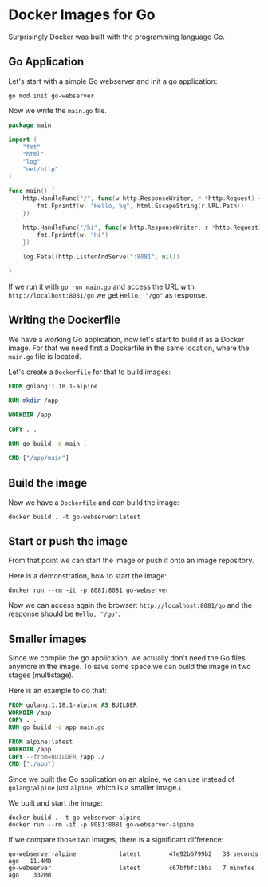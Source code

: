 # Docker Images for Go

Surprisingly Docker was built with the programming language Go.

## Go Application

Let's start with a simple Go webserver and init a go application:

```shell
go mod init go-webserver
```

Now we write the `main.go` file.

```go linenums="1" title="main.go"
package main

import (
    "fmt"
    "html"
    "log"
    "net/http"
)

func main() {
    http.HandleFunc("/", func(w http.ResponseWriter, r *http.Request) {
        fmt.Fprintf(w, "Hello, %q", html.EscapeString(r.URL.Path))
    })

    http.HandleFunc("/hi", func(w http.ResponseWriter, r *http.Request){
        fmt.Fprintf(w, "Hi")
    })

    log.Fatal(http.ListenAndServe(":8081", nil))

}
```

If we run it with `go run main.go` and access the URL with `http://localhost:8081/go` we get `Hello, "/go"` as response.

## Writing the Dockerfile

We have a working Go application, now let's start to build it as a Docker image.
For that we need first a Dockerfile in the same location, where the `main.go` file is located.

Let's create a `Dockerfile` for that to build images:

```dockerfile title="Dockerfile"
FROM golang:1.18.1-alpine

RUN mkdir /app

WORKDIR /app

COPY . .

RUN go build -o main .

CMD ["/app/main"]
```

## Build the image

Now we have a `Dockerfile` and can build the image:

```shell
docker build . -t go-webserver:latest
```

## Start or push the image

From that point we can start the image or push it onto an image repository.

Here is a demonstration, how to start the image:

```shell
docker run --rm -it -p 8081:8081 go-webserver
```

Now we can access again the browser: `http://localhost:8081/go` and the response should be `Hello, "/go"`.

## Smaller images

Since we compile the go application, we actually don't need the Go files anymore in the image.
To save some space we can build the image in two stages (multistage).

Here is an example to do that:

```dockerfile title="Dockerfile"
FROM golang:1.18.1-alpine AS BUILDER
WORKDIR /app
COPY . .
RUN go build -o app main.go

FROM alpine:latest
WORKDIR /app
COPY --from=BUILDER /app ./
CMD ["./app"]
```

Since we built the Go application on an alpine, we can use instead of `golang:alpine` just `alpine`, which is a smaller image.\

We built and start the image:

```shell
docker build . -t go-webserver-alpine
docker run --rm -it -p 8081:8081 go-webserver-alpine
```

If we compare those two images, there is a significant difference:

```
go-webserver-alpine            latest        4fe92b6799b2   38 seconds ago   11.4MB
go-webserver                   latest        c67bfbfc1bba   7 minutes ago    332MB
```

